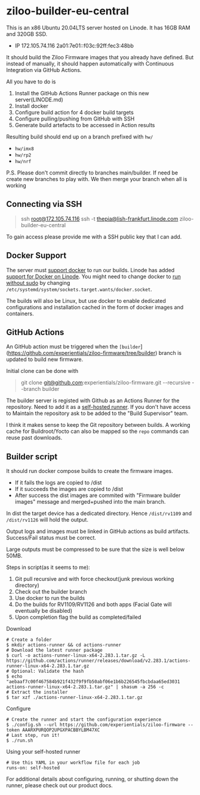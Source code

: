 # ziloo-builder-eu-central

This is an x86 Ubuntu 20.04LTS server hosted on Linode. It has 16GB RAM and 320GB SSD.

* IP 172.105.74.116 2a01:7e01::f03c:92ff:fec3:48bb

It should build the Ziloo Firmware images that you already have defined. But instead of manually, it should happen automatically with Continuous Integration via GitHub Actions.

All you have to do is
1) Install the GitHub Actions Runner package on this new server(LINODE.md)
2) Install docker
3) Configure build action for 4 docker build targets
4) Configure pulling/pushing from GitHub with SSH
5) Generate build artefacts to be accessed in Action results

Resulting build should end up on a branch prefixed with `hw/`

* `hw/imx8`
* `hw/rp2`
* `hw/nrf`

P.S. Please don't commit directly to branches main/builder. If need be create new branches to play with. We then merge your branch when all is working


## Connecting via SSH

> ssh root@172.105.74.116
> ssh -t thepia@lish-frankfurt.linode.com ziloo-builder-eu-central

To gain access please provide me with a SSH public key that I can add.


## Docker Support

The server must [support docker](https://bobcares.com/blog/linode-install-docker/) to run our builds.
Linode has added [support for Docker on Linode](https://www.linode.com/blog/containerization/docker-on-linode/).
You might need to change docker to [run without sudo](https://stackoverflow.com/questions/56784492/docker-compose-permissionerror-errno-13-permission-denied-manage-py) by changing `/etc/systemd/system/sockets.target.wants/docker.socket`.

The builds will also be Linux, but use docker to enable dedicated configurations and installation cached in the form of docker images and containers.


## GitHub Actions

An GitHub action must be triggered when the `[builder`](https://github.com/experientials/ziloo-firmware/tree/builder) branch is updated to build new firmware.

Initial clone can be done with

> git clone git@github.com:experientials/ziloo-firmware.git --recursive --branch builder

The builder server is registed with Github as an Actions Runner for the repository.
Need to add it as a [self-hosted runner](https://github.com/experientials/ziloo-firmware/settings/actions/runners). If you don't have access to Maintain the repository ask to be added to the "Build Supervisor" team.

I think it makes sense to keep the Git repository between builds. A working cache for Buildroot/Yocto can also be mapped so the `repo` commands can reuse past downloads.


## Builder script

It should run docker compose builds to create the firmware images.

* If it fails the logs are copied to /dist
* If it succeeds the images are copied to /dist
* After success the dist images are commited with "Firmware builder images" message and merged+pushed into the main branch.

In dist the target device has a dedicated directory. Hence `/dist/rv1109` and `/dist/rv1126` will hold the output.

Output logs and images must be linked in GitHub actions as build artifacts. Success/Fail status must be correct.

Large outputs must be compressed to be sure that the size is well below 50MB.

Steps in script(as it seems to me):

1) Git pull recursive and with force checkout(junk previous working directory)
2) Check out the builder branch
3) Use docker to run the builds
4) Do the builds for RV1109/RV1126 and both apps (Facial Gate will eventually be disabled)
5) Upon completion flag the build as completed/failed 


Download

```
# Create a folder
$ mkdir actions-runner && cd actions-runner
# Download the latest runner package
$ curl -o actions-runner-linux-x64-2.283.1.tar.gz -L https://github.com/actions/runner/releases/download/v2.283.1/actions-runner-linux-x64-2.283.1.tar.gz
# Optional: Validate the hash
$ echo "aebaaf7c00f467584b921f432f9f9fb50abf06e1b6b226545fbcbdaa65ed3031  actions-runner-linux-x64-2.283.1.tar.gz" | shasum -a 256 -c
# Extract the installer
$ tar xzf ./actions-runner-linux-x64-2.283.1.tar.gz
```

Configure

```
# Create the runner and start the configuration experience
$ ./config.sh --url https://github.com/experientials/ziloo-firmware --token AAARXPURQOP2UPGXPACBBYLBM47XC
# Last step, run it!
$ ./run.sh
```

Using your self-hosted runner

```
# Use this YAML in your workflow file for each job
runs-on: self-hosted
```

For additional details about configuring, running, or shutting down the runner, please check out our product docs.
